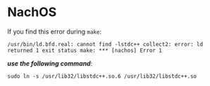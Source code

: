 # NachOS
If you find this error during `make`:

`/usr/bin/ld.bfd.real: cannot find -lstdc++
collect2: error: ld returned 1 exit status
make: *** [nachos] Error 1` 

***use the following command***:

`sudo ln -s /usr/lib32/libstdc++.so.6 /usr/lib32/libstdc++.so`
